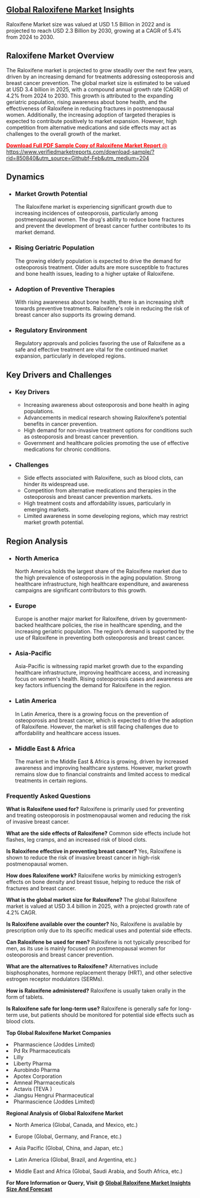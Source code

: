 <h2><a href="https://www.verifiedmarketreports.com/download-sample/?rid=850840&amp;utm_source=Githubf&amp;utm_medium=204" target="_blank">Global Raloxifene Market</a> Insights</h2><p>Raloxifene Market size was valued at USD 1.5 Billion in 2022 and is projected to reach USD 2.3 Billion by 2030, growing at a CAGR of 5.4% from 2024 to 2030.</p><p> <h2>Raloxifene Market Overview</h2> <p>The Raloxifene market is projected to grow steadily over the next few years, driven by an increasing demand for treatments addressing osteoporosis and breast cancer prevention. The global market size is estimated to be valued at USD 3.4 billion in 2025, with a compound annual growth rate (CAGR) of 4.2% from 2024 to 2030. This growth is attributed to the expanding geriatric population, rising awareness about bone health, and the effectiveness of Raloxifene in reducing fractures in postmenopausal women. Additionally, the increasing adoption of targeted therapies is expected to contribute positively to market expansion. However, high competition from alternative medications and side effects may act as challenges to the overall growth of the market. <a href="#download_sample"><p><span class=""><span style="color: #ff0000;"><strong>Download Full PDF Sample Copy of Raloxifene Market Report</strong> @ </span><a href="https://www.verifiedmarketreports.com/download-sample/?rid=850840&amp;utm_source=Githubf-Feb&amp;utm_medium=204" target="_blank">https://www.verifiedmarketreports.com/download-sample/?rid=850840&amp;utm_source=Githubf-Feb&amp;utm_medium=204</a></span></p></a></p> <h2>Dynamics</h2> <ul> <li><h3>Market Growth Potential</h3> The Raloxifene market is experiencing significant growth due to increasing incidences of osteoporosis, particularly among postmenopausal women. The drug's ability to reduce bone fractures and prevent the development of breast cancer further contributes to its market demand.</li> <li><h3>Rising Geriatric Population</h3> The growing elderly population is expected to drive the demand for osteoporosis treatment. Older adults are more susceptible to fractures and bone health issues, leading to a higher uptake of Raloxifene.</li> <li><h3>Adoption of Preventive Therapies</h3> With rising awareness about bone health, there is an increasing shift towards preventive treatments. Raloxifene's role in reducing the risk of breast cancer also supports its growing demand.</li> <li><h3>Regulatory Environment</h3> Regulatory approvals and policies favoring the use of Raloxifene as a safe and effective treatment are vital for the continued market expansion, particularly in developed regions.</li> </ul> <h2>Key Drivers and Challenges</h2> <ul> <li><h3>Key Drivers</h3> <ul> <li>Increasing awareness about osteoporosis and bone health in aging populations.</li> <li>Advancements in medical research showing Raloxifene’s potential benefits in cancer prevention.</li> <li>High demand for non-invasive treatment options for conditions such as osteoporosis and breast cancer prevention.</li> <li>Government and healthcare policies promoting the use of effective medications for chronic conditions.</li> </ul> </li> <li><h3>Challenges</h3> <ul> <li>Side effects associated with Raloxifene, such as blood clots, can hinder its widespread use.</li> <li>Competition from alternative medications and therapies in the osteoporosis and breast cancer prevention markets.</li> <li>High treatment costs and affordability issues, particularly in emerging markets.</li> <li>Limited awareness in some developing regions, which may restrict market growth potential.</li> </ul> </li> </ul> <h2>Region Analysis</h2> <ul> <li><h3>North America</h3> North America holds the largest share of the Raloxifene market due to the high prevalence of osteoporosis in the aging population. Strong healthcare infrastructure, high healthcare expenditure, and awareness campaigns are significant contributors to this growth.</li> <li><h3>Europe</h3> Europe is another major market for Raloxifene, driven by government-backed healthcare policies, the rise in healthcare spending, and the increasing geriatric population. The region’s demand is supported by the use of Raloxifene in preventing both osteoporosis and breast cancer.</li> <li><h3>Asia-Pacific</h3> Asia-Pacific is witnessing rapid market growth due to the expanding healthcare infrastructure, improving healthcare access, and increasing focus on women's health. Rising osteoporosis cases and awareness are key factors influencing the demand for Raloxifene in the region.</li> <li><h3>Latin America</h3> In Latin America, there is a growing focus on the prevention of osteoporosis and breast cancer, which is expected to drive the adoption of Raloxifene. However, the market is still facing challenges due to affordability and healthcare access issues.</li> <li><h3>Middle East & Africa</h3> The market in the Middle East & Africa is growing, driven by increased awareness and improving healthcare systems. However, market growth remains slow due to financial constraints and limited access to medical treatments in certain regions.</li> </ul> <h3>Frequently Asked Questions</h3> <p><strong>What is Raloxifene used for?</strong> Raloxifene is primarily used for preventing and treating osteoporosis in postmenopausal women and reducing the risk of invasive breast cancer.</p> <p><strong>What are the side effects of Raloxifene?</strong> Common side effects include hot flashes, leg cramps, and an increased risk of blood clots.</p> <p><strong>Is Raloxifene effective in preventing breast cancer?</strong> Yes, Raloxifene is shown to reduce the risk of invasive breast cancer in high-risk postmenopausal women.</p> <p><strong>How does Raloxifene work?</strong> Raloxifene works by mimicking estrogen’s effects on bone density and breast tissue, helping to reduce the risk of fractures and breast cancer.</p> <p><strong>What is the global market size for Raloxifene?</strong> The global Raloxifene market is valued at USD 3.4 billion in 2025, with a projected growth rate of 4.2% CAGR.</p> <p><strong>Is Raloxifene available over the counter?</strong> No, Raloxifene is available by prescription only due to its specific medical uses and potential side effects.</p> <p><strong>Can Raloxifene be used for men?</strong> Raloxifene is not typically prescribed for men, as its use is mainly focused on postmenopausal women for osteoporosis and breast cancer prevention.</p> <p><strong>What are the alternatives to Raloxifene?</strong> Alternatives include bisphosphonates, hormone replacement therapy (HRT), and other selective estrogen receptor modulators (SERMs).</p> <p><strong>How is Raloxifene administered?</strong> Raloxifene is usually taken orally in the form of tablets.</p> <p><strong>Is Raloxifene safe for long-term use?</strong> Raloxifene is generally safe for long-term use, but patients should be monitored for potential side effects such as blood clots.</p> </p><p><strong>Top Global Raloxifene Market Companies</strong></p><div data-test-id=""><p><li>Pharmascience (Joddes Limited)</li><li> Pd Rx Pharmaceuticals</li><li> Lilly</li><li> Liberty Pharma</li><li> Aurobindo Pharma</li><li> Apotex Corporation</li><li> Amneal Pharmaceuticals</li><li> Actavis (TEVA )</li><li> Jiangsu Hengrui Pharmaceutical</li><li> Pharmascience (Joddes Limited)</li></p><div><strong>Regional Analysis of&nbsp;Global Raloxifene Market</strong></div><ul><li dir="ltr"><p dir="ltr">North America&nbsp;(Global, Canada, and Mexico, etc.)</p></li><li dir="ltr"><p dir="ltr">Europe (Global, Germany, and France, etc.)</p></li><li dir="ltr"><p dir="ltr">Asia Pacific&nbsp;(Global, China, and Japan, etc.)</p></li><li dir="ltr"><p dir="ltr">Latin America&nbsp;(Global, Brazil, and Argentina, etc.)</p></li><li dir="ltr">Middle East and Africa&nbsp;(Global, Saudi Arabia, and South Africa, etc.)</li></ul><p><strong>For More Information or Query, Visit @&nbsp;</strong><strong><a href="https://www.verifiedmarketreports.com/product/raloxifene-market/?utm_source=Githubf&amp;utm_medium=204" target="_blank">Global Raloxifene Market Insights Size And Forecast</a></strong></p></div>
